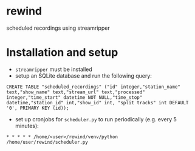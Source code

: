 # rewind

scheduled recordings using streamripper

# Installation and setup

- ```streamripper``` must be installed
- setup an SQLite database and run the following query:

``````
CREATE TABLE "scheduled_recordings" ("id" integer,"station_name" text,"show_name" text,"stream_url" text,"processed" integer,"time_start" datetime NOT NULL,"time_stop" datetime,"station_id" int,"show_id" int, "split tracks" int DEFAULT '0', PRIMARY KEY (id));
``````

- set up cronjobs for `````scheduler.py````` to run periodically (e.g. every 5 minutes):

````
* * * * * /home/<user>/rewind/venv/python /home/user/rewind/scheduler.py
````